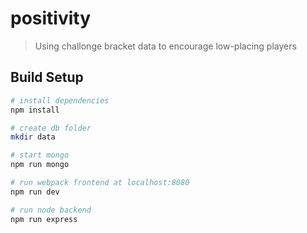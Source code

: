 # positivity

> Using challonge bracket data to encourage low-placing players

## Build Setup

``` bash
# install dependencies
npm install

# create db folder
mkdir data

# start mongo
npm run mongo

# run webpack frontend at localhost:8080
npm run dev

# run node backend
npm run express
```

